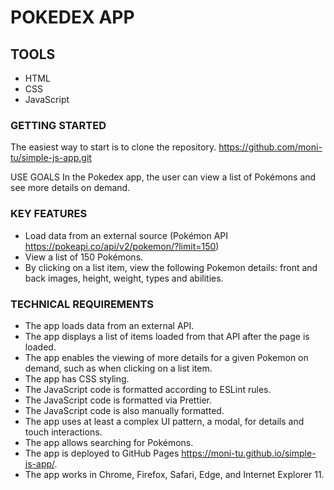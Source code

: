# POKEDEX APP

## TOOLS
- HTML
- CSS
- JavaScript

### GETTING STARTED
The easiest way to start is to clone the repository.
https://github.com/moni-tu/simple-js-app.git

USE GOALS
In the Pokedex app, the user can view a list of Pokémons and see more details on demand.

### KEY FEATURES

- Load data from an external source (Pokémon API https://pokeapi.co/api/v2/pokemon/?limit=150)
- View a list of 150 Pokémons.
- By clicking on a list item, view the following Pokemon details: front and back images, height, weight, types and abilities.

### TECHNICAL REQUIREMENTS

- The app loads data from an external API.
- The app displays a list of items loaded from that API after the page is loaded.
- The app enables the viewing of more details for a given Pokemon on demand, such as when clicking on a list item.
- The app has CSS styling.
- The JavaScript code is formatted according to ESLint rules.
- The JavaScript code is formatted via Prettier.
- The JavaScript code is also manually formatted.
- The app uses at least a complex UI pattern, a modal, for details and touch interactions.
- The app allows searching for Pokémons.
- The app is deployed to GitHub Pages https://moni-tu.github.io/simple-js-app/.
- The app works in Chrome, Firefox, Safari, Edge, and Internet Explorer 11.
